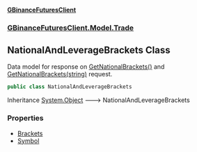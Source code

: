 #### [GBinanceFuturesClient](./index.md 'index')
### [GBinanceFuturesClient.Model.Trade](./GBinanceFuturesClient-Model-Trade.md 'GBinanceFuturesClient.Model.Trade')
## NationalAndLeverageBrackets Class
Data model for response on [GetNationalBrackets()](./GBinanceFuturesClient-Trade-GetNationalBrackets().md 'GBinanceFuturesClient.Trade.GetNationalBrackets()') and  
[GetNationalBrackets(string)](./GBinanceFuturesClient-Trade-GetNationalBrackets(string).md 'GBinanceFuturesClient.Trade.GetNationalBrackets(string)') request.  
```csharp
public class NationalAndLeverageBrackets
```
Inheritance [System.Object](https://docs.microsoft.com/en-us/dotnet/api/System.Object 'System.Object') &#129106; NationalAndLeverageBrackets  
### Properties
- [Brackets](./GBinanceFuturesClient-Model-Trade-NationalAndLeverageBrackets-Brackets.md 'GBinanceFuturesClient.Model.Trade.NationalAndLeverageBrackets.Brackets')
- [Symbol](./GBinanceFuturesClient-Model-Trade-NationalAndLeverageBrackets-Symbol.md 'GBinanceFuturesClient.Model.Trade.NationalAndLeverageBrackets.Symbol')
